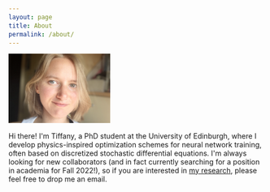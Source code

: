 ```yaml
---
layout: page
title: About
permalink: /about/
---
```


<img src="/pics/me2.jpeg" width="200"/>

Hi there! I'm Tiffany, a PhD student at the University of Edinburgh, where I develop physics-inspired optimization schemes for neural network training, often based on discretized stochastic differential equations. I'm always looking for new collaborators (and in fact currently searching for a position in academia for Fall 2022!), so if you are interested in [my research]({{TiffanyVlaar.github.io}}/research), please feel free to drop me an email. 


